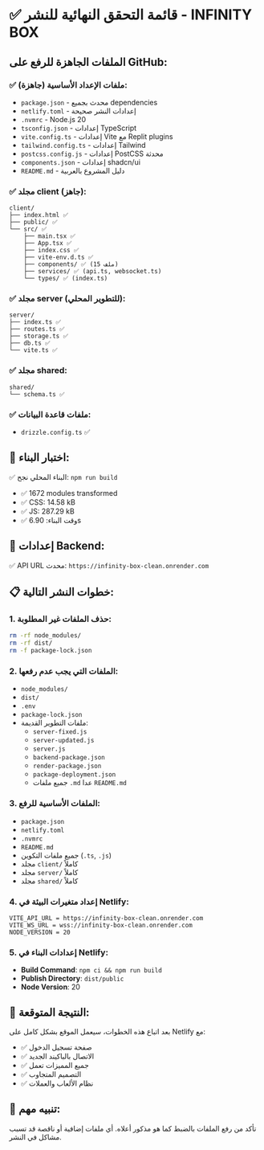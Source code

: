 # ✅ قائمة التحقق النهائية للنشر - INFINITY BOX

## الملفات الجاهزة للرفع على GitHub:

### ✅ ملفات الإعداد الأساسية (جاهزة):
- `package.json` - محدث بجميع dependencies
- `netlify.toml` - إعدادات النشر صحيحة  
- `.nvmrc` - Node.js 20
- `tsconfig.json` - إعدادات TypeScript
- `vite.config.ts` - إعدادات Vite مع Replit plugins
- `tailwind.config.ts` - إعدادات Tailwind
- `postcss.config.js` - إعدادات PostCSS محدثة
- `components.json` - إعدادات shadcn/ui
- `README.md` - دليل المشروع بالعربية

### ✅ مجلد client (جاهز):
```
client/
├── index.html ✅
├── public/ ✅
└── src/ ✅
    ├── main.tsx ✅
    ├── App.tsx ✅
    ├── index.css ✅
    ├── vite-env.d.ts ✅
    ├── components/ ✅ (15 ملف)
    ├── services/ ✅ (api.ts, websocket.ts)
    └── types/ ✅ (index.ts)
```

### ✅ مجلد server (للتطوير المحلي):
```
server/
├── index.ts ✅
├── routes.ts ✅ 
├── storage.ts ✅
├── db.ts ✅
└── vite.ts ✅
```

### ✅ مجلد shared:
```
shared/
└── schema.ts ✅
```

### ✅ ملفات قاعدة البيانات:
- `drizzle.config.ts` ✅

## 🧪 اختبار البناء:
✅ البناء المحلي نجح: `npm run build` 
- ✅ 1672 modules transformed
- ✅ CSS: 14.58 kB
- ✅ JS: 287.29 kB
- ✅ وقت البناء: 6.90s

## 🔗 إعدادات Backend:
✅ API URL محدث: `https://infinity-box-clean.onrender.com`

## 📋 خطوات النشر التالية:

### 1. حذف الملفات غير المطلوبة:
```bash
rm -rf node_modules/
rm -rf dist/
rm -f package-lock.json
```

### 2. الملفات التي يجب عدم رفعها:
- `node_modules/`
- `dist/`
- `.env`
- `package-lock.json`
- ملفات التطوير القديمة:
  - `server-fixed.js`
  - `server-updated.js` 
  - `server.js`
  - `backend-package.json`
  - `render-package.json`
  - `package-deployment.json`
  - جميع ملفات `.md` عدا `README.md`

### 3. الملفات الأساسية للرفع:
- `package.json`
- `netlify.toml`
- `.nvmrc`
- `README.md`
- جميع ملفات التكوين (`.ts`, `.js`)
- مجلد `client/` كاملاً
- مجلد `server/` كاملاً  
- مجلد `shared/` كاملاً

### 4. إعداد متغيرات البيئة في Netlify:
```
VITE_API_URL = https://infinity-box-clean.onrender.com
VITE_WS_URL = wss://infinity-box-clean.onrender.com
NODE_VERSION = 20
```

### 5. إعدادات البناء في Netlify:
- **Build Command**: `npm ci && npm run build`
- **Publish Directory**: `dist/public`
- **Node Version**: 20

## 🎯 النتيجة المتوقعة:
بعد اتباع هذه الخطوات، سيعمل الموقع بشكل كامل على Netlify مع:
- ✅ صفحة تسجيل الدخول
- ✅ الاتصال بالباكيند الجديد
- ✅ جميع المميزات تعمل
- ✅ التصميم المتجاوب
- ✅ نظام الألعاب والعملات

## 🚨 تنبيه مهم:
تأكد من رفع الملفات بالضبط كما هو مذكور أعلاه. أي ملفات إضافية أو ناقصة قد تسبب مشاكل في النشر.